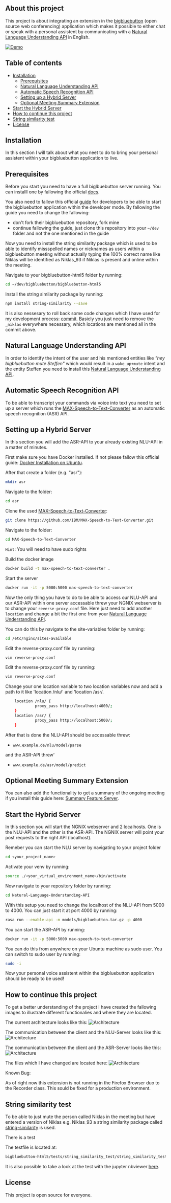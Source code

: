 ## About this project
This project is about integrating an extension in the [bigbluebutton](https://github.com/bigbluebutton) (open source web conferencing) application which makes it possible to either chat or speak with a personal assistent by communicating with a [Natural Language Understanding API](https://github.com/nvbogu/Natural-Language-Understanding-API) in English.


[![Demo](images/Demo.png)](https://www.youtube.com/watch?v=SxJrHGBdCqU&feature=youtu.be&ab_channel=Niklasv.B)


## Table of contents

* [Installation](#installation)
  * [Prerequisites](#prerequisites)
  * [Natural Language Understanding API](#natural-language-understanding-api)
  * [Automatic Speech Recognition API](#automatic-speech-recognition-api)
  * [Setting up a Hybrid Server](#setting-up-a-hybrid-server)
  * [Optional Meeting Summary Extension](#optional-meeting-summary-extension)
* [Start the Hybrid Server](#start-the-hybrid-server)
* [How to continue this project](#how-to-continue-this-project)
* [String similarity test](#string-similarity-test)
* [License](#license)

## Installation

In this section I will talk about what you neet to do to bring your personal assistent within your bigbluebutton application to live.

## Prerequisites

Before you start you need to have a full biglbuebutton server running. You can installl one by fallowing the official [docs](https://docs.bigbluebutton.org/2.2/install.html). 

You also need to fallow this official [guide](https://docs.bigbluebutton.org/2.2/dev.html) for developers to be able to start the bigbluebutton application within the developer mode. 
By fallowing the guide you need to change the fallowing:

* don't fork their bigbluebutton repository, fork mine
* continue fallowing the guide, just clone this repository into your `~/dev` folder and not the one mentioned in the guide

Now you need to install the string similarity package which is used to be able to identify missspelled names or nicknames as users within a bigbluebutton meeting without actually typing the 100% correct name like Niklas will be identified as Niklas_93 if Niklas is present and online within the meeting.

Navigate to your bigbluebutton-html5 folder by running: 
```sh
cd ~/dev/bigbluebutton/bigbluebutton-html5
```

Install the string similarity package by running: 
```sh
npm install string-similarity --save
```

It is also nessesary to roll back some code changes which I have used for my development process: [commit](https://github.com/nvbogu/Personal-Voice-and-Chat-Assistant-within-bigbluebutton/commit/37941d1cf4f10301790b12491854cea3676d84ad). Basicly you just need to remove the `_niklas` everywhere necessary, which locations are mentioned all in the commit above.

## Natural Language Understanding API

In order to identify the intent of the user and his mentioned entities like *"hey bigbluebutton mute Steffen"* which would result in a `wake_up+mute` intent and the entity Steffen you need to install this [Natural Language Understanding API](https://github.com/nvbogu/Natural-Language-Understanding-API).

## Automatic Speech Recognition API

To be able to transcript your commands via voice into text you need to set up a server which runs the [MAX-Speech-to-Text-Converter](https://github.com/IBM/MAX-Speech-to-Text-Converter) as an automatic speech recognition (ASR) API.

## Setting up a Hybrid Server

In this section you will add the ASR-API to your already existing NLU-API in a matter of minutes.

First make sure you have Docker installed. If not please fallow this official guide: [Docker Installation on Ubuntu](https://docs.docker.com/engine/install/ubuntu/).

After that create a folder (e.g. "asr"):

```sh
mkdir asr
```

Navigate to the folder:

```sh
cd asr
```

Clone the used [MAX-Speech-to-Text-Converter](https://github.com/IBM/MAX-Speech-to-Text-Converter):

```sh
git clone https://github.com/IBM/MAX-Speech-to-Text-Converter.git
```

Navigate to the folder:

```sh
cd MAX-Speech-to-Text-Converter 
```

`Hint`: You will need to have sudo rights

Build the docker image

```sh
docker build -t max-speech-to-text-converter . 
```

Start the server

```sh
docker run -it -p 5000:5000 max-speech-to-text-converter
```

Now the only thing you have to do to be able to access our NLU-API and our ASR-API within one server accessable threw your NGNIX webserver is to change your `reverse-proxy.conf` file. Here just need to add another `location` and change a bit the first one from your [Natural Language Understanding API](https://github.com/nvbogu/Natural-Language-Understanding-API).

You can do this by navigate to the site-variables folder by running:

```sh
cd /etc/nginx/sites-available
```

Edit the reverse-proxy.conf file by running:

```sh
vim reverse-proxy.conf
```

Edit the reverse-proxy.conf file by running:

```sh
vim reverse-proxy.conf
```

Change your one location variable to two location variables now and add a path to it like 'location /nlu/' and 'location /asr/. 

```sh
    location /nlu/ {
             proxy_pass http://localhost:4000/;
    }
    location /asr/ {
             proxy_pass http://localhost:5000/;
    }
```

After that is done the NLU-API should be accessable threw:

* `www.example.de/nlu/model/parse` 

and the ASR-API threw' 

* `www.example.de/asr/model/predict`

## Optional Meeting Summary Extension

You can also add the functionality to get a summary of the ongoing meeting if you install this guide here: [Summary Feature Server](https://github.com/vksoniya/SummaryFeatureFlaskServer).

## Start the Hybrid Server

In this section you will start the NGNIX webserver and 2 localhosts. One is the NLU-API and the other is the ASR-API. The NGNIX server will point your post requests to the right API (localhost).

Remeber you can start the NLU server by navigating to your project folder

```sh
cd <your_project_name>
```

Activate your venv by running:

```sh
source ./<your_virtual_environment_name>/bin/activate
```

Now navigate to your repository folder by running:

```sh
cd Natural-Language-Understanding-API
```

With this setup you need to change the localhost of the NLU-API from 5000 to 4000. You can just start it at port 4000 by running:

```sh
rasa run --enable-api -m models/bigbluebutton.tar.gz -p 4000
```

You can start the ASR-API by running:

```sh
docker run -it -p 5000:5000 max-speech-to-text-converter
```

You can do this from anywhere on your Ubuntu machine as sudo user. You can switch to sudo user by running:

```sh
sudo -i
```

Now your personal voice assistent within the bigbluebutton application should be ready to be used! 

## How to continue this project

To get a better understanding of the project I have created the fallowing images to illustrate different functionalies and where they are located.

The current architecture looks like this:
![Architecture](images/Architecture.png)

The communication between the client and the NLU-Server looks like this: 
![Architecture](images/NLU-Server-Sequence.png)

The communication between the client and the ASR-Server looks like this: 
![Architecture](images/ASR-Server-Sequence.png)

The files which I have changed are located here: 
![Architecture](images/Client-Architecture.png)

Known Bug:

As of right now this extension is not running in the Firefox Browser duo to the Recorder class. This sould be fixed for a production environment.

## String similarity test

To be able to just mute the person called Niklas in the meeting but have entered a version of Niklas e.g. Niklas_93 a string similarity package called [string-similarity](https://www.npmjs.com/package/string-similarity) is used.

There is a test 

The testfile is located at:

```sh
bigbluebutton-html5/tests/string_similarity_test/string_similarity_test.ipynb
```

It is also possible to take a look at the test with the jupyter nbviewer [here](https://nbviewer.jupyter.org/github/nvbogu/Personal-Voice-and-Chat-Assistant-within-bigbluebutton/blob/develop/bigbluebutton-html5/tests/string_similarity_test/string_similarity_test.ipynb).


## License

This project is open source for everyone. 

